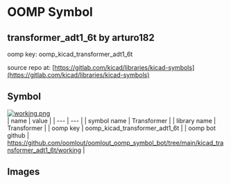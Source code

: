 # OOMP Symbol  
## transformer_adt1_6t  by arturo182  
  
oomp key: oomp_kicad_transformer_adt1_6t  
  
source repo at: [https://gitlab.com/kicad/libraries/kicad-symbols](https://gitlab.com/kicad/libraries/kicad-symbols)  
## Symbol  
  
[![working.png](working_600.png)](working.png)  
| name | value | 
| --- | --- | 
| symbol name | Transformer | 
| library name | Transformer | 
| oomp key | oomp_kicad_transformer_adt1_6t | 
| oomp bot github | https://github.com/oomlout/oomlout_oomp_symbol_bot/tree/main/kicad_transformer_adt1_6t/working | 
## Images  
